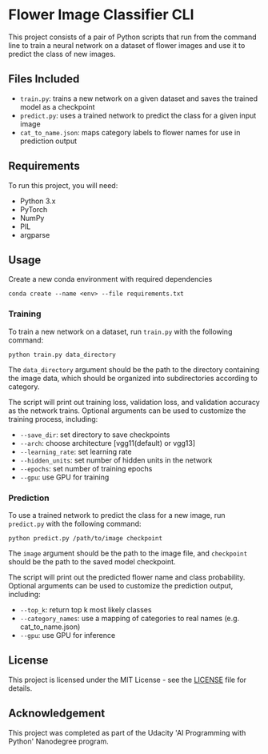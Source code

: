 # Flower Image Classifier CLI

This project consists of a pair of Python scripts that run from the command line to train a neural network on a dataset of flower images and use it to predict the class of new images.

## Files Included

- `train.py`: trains a new network on a given dataset and saves the trained model as a checkpoint
- `predict.py`: uses a trained network to predict the class for a given input image
- `cat_to_name.json`: maps category labels to flower names for use in prediction output

## Requirements

To run this project, you will need:

- Python 3.x
- PyTorch
- NumPy
- PIL
- argparse

## Usage

Create a new conda environment with required dependencies
```
conda create --name <env> --file requirements.txt
```

### Training

To train a new network on a dataset, run `train.py` with the following command:
```
python train.py data_directory
```
The `data_directory` argument should be the path to the directory containing the image data, which should be organized into subdirectories according to category.

The script will print out training loss, validation loss, and validation accuracy as the network trains. Optional arguments can be used to customize the training process, including:

- `--save_dir`: set directory to save checkpoints
- `--arch`: choose architecture [vgg11(default) or vgg13]
- `--learning_rate`: set learning rate
- `--hidden_units`: set number of hidden units in the network
- `--epochs`: set number of training epochs
- `--gpu`: use GPU for training

### Prediction

To use a trained network to predict the class for a new image, run `predict.py` with the following command:
```
python predict.py /path/to/image checkpoint
```
The `image` argument should be the path to the image file, and `checkpoint` should be the path to the saved model checkpoint.

The script will print out the predicted flower name and class probability. Optional arguments can be used to customize the prediction output, including:

- `--top_k`: return top k most likely classes
- `--category_names`: use a mapping of categories to real names (e.g. cat_to_name.json)
- `--gpu`: use GPU for inference

## License

This project is licensed under the MIT License - see the [LICENSE](LICENSE.md) file for details.

## Acknowledgement

This project was completed as part of the Udacity 'AI Programming with Python' Nanodegree program.